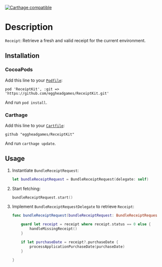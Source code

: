 [![Carthage compatible](https://img.shields.io/badge/Carthage-compatible-4BC51D.svg?style=flat)](https://github.com/Carthage/Carthage)

# Description

`Receipt`: Retrieve a fresh and valid receipt for the current environment.

## Installation

### CocoaPods

Add this line to your [`Podfile`](http://guides.cocoapods.org/using/using-cocoapods.html):

```
pod 'ReceiptKit', :git => 'https://github.com/eggheadgames/ReceiptKit.git'
```

And run `pod install`.

### Carthage

Add this line to your [`Cartfile`](https://github.com/Carthage/Carthage/blob/master/Documentation/Artifacts.md#cartfile):

```
github "eggheadgames/ReceiptKit"
```

And run `carthage update`.

## Usage

1. Instantiate `BundleReceiptRequest`:
    ```swift
    let bundleReceiptRequest = BundleReceiptRequest(delegate: self)
    ```

2. Start fetching:
    ```swift
    bundleReceiptRequest.start()
    ```

3. Implement `BundleReceiptRequestDelegate` to retrieve `Receipt`:
    ```swift
    func bundleReceiptRequest(bundleReceiptRequest: BundleReceiptRequest, didRetrieveReceipt receipt: Receipt?) {

        guard let receipt = receipt where receipt.status == 0 else {
            handleMissingReceipt()
        }

        if let purchaseDate = receipt?.purchaseDate {
            processApplicationPurchaseDate(purchaseDate)
        }

    }
    ```
